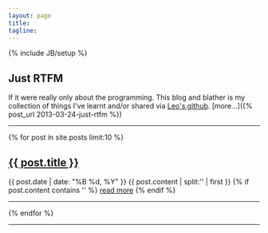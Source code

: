 ```yaml
---
layout: page
title: 
tagline:
---
```

{% include JB/setup %}
  
<h2>Just RTFM</h2>

If it were really only about the programming. This blog and blather is my collection of things I've learnt
and/or shared via [Leo's github](https://github.com/leopoldodonnell). [more...]({% post_url 2013-03-24-just-rtfm %}) 

---

<!-- using the split filter -->
{% for post in site.posts limit:10 %}
   <div class="post-preview row">
   <h2><a href="{{ post.url }}">{{ post.title }}</a></h2>
   <span class="post-date">{{ post.date | date: "%B %d, %Y" }}</span>
   {{ post.content | split:'<!--break-->' | first }}
   {% if post.content contains '<!--break-->' %}
      <a href="{{ post.url }}">read more</a>
   {% endif %}
   </div>
   <hr class="clearfix">
{% endfor %}

---

